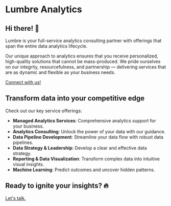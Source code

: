 # Lumbre Analytics

## Hi there! 👋

Lumbre is your full-service analytics consulting partner with offerings that span the entire data analytics lifecycle.

Our unique approach to analytics ensures that you receive personalized, high-quality solutions that cannot be mass-produced. We pride ourselves on our integrity, resourcefulness, and partnership — delivering services that are as dynamic and flexible as your business needs.

[Connect with us!](https://www.lumbreanalytics.com/contact)

## Transform data into your competitive edge

Check out our key service offerings:

* **Managed Analytics Services**: Comprehensive analytics support for your business.
* **Analytics Consulting**: Unlock the power of your data with our guidance.
* **Data Pipeline Development**: Streamline your data flow with robust data pipelines.
* **Data Strategy & Leadership**: Develop a clear and effective data strategy.
* **Reporting & Data Visualization**: Transform complex data into intuitive visual insights.
* **Machine Learning**: Predict outcomes and uncover hidden patterns.

## Ready to ignite your insights? 🔥

[Let's talk.](https://www.lumbreanalytics.com/contact)
